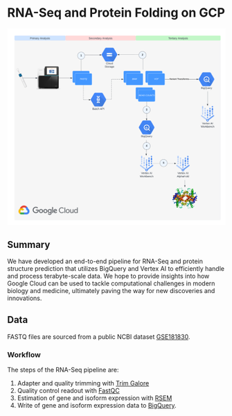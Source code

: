 # RNA-Seq and Protein Folding on GCP

![Successful pipeline execution graph](/images/workflow.png)

## Summary
We have developed an end-to-end pipeline for RNA-Seq and protein structure prediction that utilizes BigQuery and Vertex AI to efficiently handle and process terabyte-scale data. We hope to provide insights into how Google Cloud can be used to tackle computational challenges in modern biology and medicine, ultimately paving the way for new discoveries and innovations.

## Data
FASTQ files are sourced from a public NCBI dataset [GSE181830](https://www.ncbi.nlm.nih.gov/geo/query/acc.cgi?acc=GSE181830).

### Workflow 
The steps of the RNA-Seq pipeline are:
1. Adapter and quality trimming with [Trim Galore](https://www.bioinformatics.babraham.ac.uk/projects/trim_galore/)
2. Quality control readout with [FastQC](https://www.bioinformatics.babraham.ac.uk/projects/fastqc/)
3. Estimation of gene and isoform expression with [RSEM](https://github.com/deweylab/RSEM)
4. Write of gene and isoform expression data to [BigQuery](https://cloud.google.com/bigquery).
